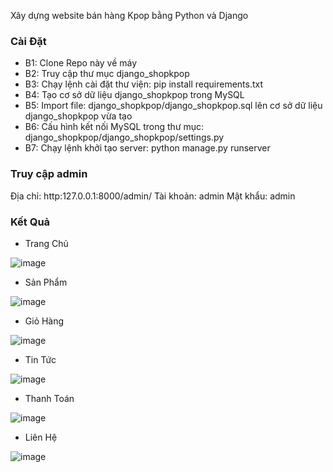Xây dựng website bán hàng Kpop bằng Python và Django

### Cài Đặt
- B1: Clone Repo này về máy
- B2: Truy cập thư mục django_shopkpop
- B3: Chạy lệnh cài đặt thư viện: pip install requirements.txt
- B4: Tạo cơ sở dữ liệu django_shopkpop trong MySQL
- B5: Import file: django_shopkpop/django_shopkpop.sql lên cơ sở dữ liệu django_shopkpop vừa tạo
- B6: Cấu hình kết nối MySQL trong thư mục: django_shopkpop/django_shopkpop/settings.py
- B7: Chạy lệnh khởi tạo server: python manage.py runserver

### Truy cập admin
Địa chỉ: http:127.0.0.1:8000/admin/
Tài khoản: admin
Mật khẩu: admin

### Kết Quả

- Trang Chủ

![image](https://github.com/NVD-ACE/django_shopkpop-main/assets/41958727/efd6d1c7-bb6a-4acd-9b9b-ce5352835bb0)

- Sản Phẩm

![image](https://github.com/NVD-ACE/django_shopkpop-main/assets/41958727/380a6501-5872-4ea1-81c3-c06eb9d2b37a)

- Giỏ Hàng

![image](https://github.com/NVD-ACE/django_shopkpop-main/assets/41958727/9306f7c3-c0b2-4f25-be5e-c5e4ad13be9b)

- Tin Tức

![image](https://github.com/NVD-ACE/django_shopkpop-main/assets/41958727/e4b7c48c-4a7e-4b37-ad3e-07b3887c63a0)

- Thanh Toán

![image](https://github.com/NVD-ACE/django_shopkpop-main/assets/41958727/5d27deb3-ed38-4f8b-a1ba-97467d74dfee)

- Liên Hệ

![image](https://github.com/NVD-ACE/django_shopkpop-main/assets/41958727/cb436a06-8276-4c25-bb8a-ea4f5a8462f8)
